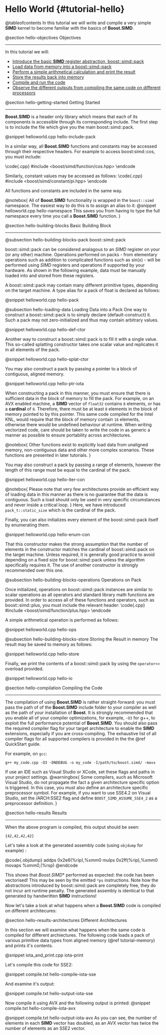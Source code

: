 Hello World {#tutorial-hello}
=========

@tableofcontents
In this tutorial we will write and compile a very simple __SIMD__ kernel
to become familiar with the basics of **Boost.SIMD**.

@section hello-objectives Objectives

-------------------------------------

In this tutorial we will:
- [Introduce the basic __SIMD__ register abstraction, boost::simd::pack](#hello-building-blocks)
- [Load data from memory into a boost::simd::pack](#hello-loading-data)
- [Perform a simple arithmetical calculation and print the result](#hello-building-blocks-operations)
- [Store the results back into memory](#hello-building-blocks-store)
- [Compile and run the code](#hello-compilation)
- [Observe the different outputs from compiling the same code on different processors](#hello-results-architectures)

@section hello-getting-started Getting Started

-------------------------------------
**Boost.SIMD** is a header only library which means that each of its components
is accessible through its corresponding include. The first step is to include the
file which give you the main boost::simd::pack.

@snippet helloworld.cpp hello-include-pack

In a similar way, all **Boost.SIMD** functions and constants may be accessed through
their respective headers. For example to access boost:simd::cos, you must include:

\code{.cpp}
#include <boost/simd/function/cos.hpp>
\endcode

Similarly, constant values may be accessed as follows:
\code{.cpp}
#include <boost/simd/constant/pi.hpp>
\endcode

All functions and constants are included in the same way.


@notebox{
All of **Boost.SIMD** functionality is wrapped in the `boost::simd` namespace.
The easiest way to do this is to assign an alias to it:
@snippet helloworld.cpp hello-namespace
This saves you from having to type the full namespace every time you call a
**Boost.SIMD** function.
}


@section hello-building-blocks Basic Building Block

-------------------------------------

@subsection hello-building-blocks-pack boost::simd::pack

boost::simd::pack can be considered analagous to an _SIMD_ register on your (or any other) machine.
Operations performed on packs - from elementary operations such as addition to
complicated functions such as sin(x) - will be performed using _SIMD_ registers
and operations if supported by your hardware. As shown in the following example,
data must be manually loaded into and stored from these registers.

A boost::simd::pack may contain many different primitive types, depending
on the target machine. A type alias for a pack of float is declared as follows:

@snippet helloworld.cpp hello-pack

@subsection hello-loading-data Loading Data into a Pack
One way to construct a boost::simd::pack is to simply declare (default-construct) it.
Such a pack may not zero-initialized and thus may contain arbitrary values.

@snippet helloworld.cpp hello-def-ctor

Another way to construct a boost::simd::pack is to fill it with a single value.
This so-called splatting constructor takes one scalar value and replicates it
in all elements of the pack.

@snippet helloworld.cpp hello-splat-ctor

You may also construct a pack by passing a pointer to a block of contiguous, aligned memory.

@snippet helloworld.cpp hello-ptr-iota

When constructing a pack in this manner, you must ensure that there is sufficient data in the block
of memory to fill the pack. For example, on an AVX enabled machine, a __SIMD__ vector of `float32`
contains `8` elements, or has a __cardinal__ of `8`. Therefore, there must be at least `8` elements
in the block of memory pointed to by this pointer. This same code compiled for the Intel KNL, would
require that the block of memory contain `16` elements, otherwise there would be undefined behaviour
at runtime. When writing vectorized code, care should be taken to write the code in as generic a manner
as possible to ensure portability across architectures.

@notebox{
Other functions exist to explicitly load data from unaligned memory, non-contiguous data
and other more complex scenarios. These functions are presented in later tutorials.
}

You may also construct a pack by passing a range of elements, however the length of this
range must be equal to the cardinal of the pack.

@snippet helloworld.cpp hello-iter-con

@notebox{
Please note that very few architectures provide an efficient way of loading
data in this manner as there is no guarantee that the data is contiguous.
Such a load should only be used in very specific circumstances and never inside
a critical loop.
}
Here, we have introduced `pack_t::static_size` which is the cardinal of the pack.

Finally, you can also initializes every element of the boost::simd::pack itself by enumerating them.

@snippet helloworld.cpp hello-enum-con

That this constructor makes the strong assumption that the number of elements
in the constructor matches the cardinal of boost::simd::pack on the target
machine. Unless required, it is generally good practice to avoid depending
on a fixed size for boost::simd::pack unless the algorithm specifically
requires it. The use of another constructor is strongly recommended
over this one.

@subsection hello-building-blocks-operations Operations on Pack

Once initialized, operations on boost::simd::pack instances are similar to scalar operations as all
operators and standard library math functions are provided. In order to access all of these functions
and operators, such as boost::simd::plus, you must include the relevant header:
\code{.cpp}
#include <boost/simd/function/plus.hpp>
\endcode

A simple arithmetical operation is performed as follows:

@snippet helloworld.cpp hello-ops

@subsection hello-building-blocks-store Storing the Result in memory
The result may be saved to memory as follows:

@snippet helloworld.cpp hello-store

Finally, we print the contents of a boost::simd::pack by using the `operator<<` overload provided.

@snippet helloworld.cpp hello-io

@section hello-compilation Compiling the Code

-------------------------------------

The compilation of using **Boost.SIMD** is rather straight-forward: you must pass the path of of the
**Boost.SIMD** include folder to your compiler as well as the path of your installation of **Boost**.
It is strongly recommended that you enable all of your compiler optimizations, for example, `-O3` for
g++, to exploit the full performance potential of **Boost.SIMD**. You should also pass the required compiler flag
for your target architecture to enable the __SIMD__ extensions, especially if you are cross-compiling.
The exhaustive list of all compiler flags for all supported compilers is provided in the the @ref QuickStart
guide.

For example, on `gcc`:

`g++ my_code.cpp -O3 -DNDEBUG -o my_code -I/path/to/boost.simd/ -mavx`

If use an IDE such as Visual Studio or XCode, set these flags and paths in
your project settings. 
@warningbox{
Some compilers, such as Microsoft Visual Studio, do not propagate the fact a given architecture specific
option is triggered. In this case, you must also define an architecture specific preprocessor symbol.
For example, if you want to use SSE4.2 on Visual Studio, set the /ARCH:SSE2 flag and
define `BOOST_SIMD_ASSUME_SSE4_2` as a preprocessor definition.
}

@section hello-results Results

-------------------------------------

When the above program is compiled, this output should be seen:

`{42,42,42,42}`

Let's take a look at the generated assembly code (using `objdump` for example) :

@code{.objdump}
addps  0x2e6(%rip),%xmm0
mulps  0x2ff(%rip),%xmm0
movaps %xmm0,(%rsp)
@endcode

This shows that *Boost.SIMD** performed as expected: the code has been vectorised!
This may be seen by the emitted `*ps` instructions. Note how the abstractions introduced
by boost::simd::pack are completely free, they do not incur ant runtime penalty. The generated
assembly is identical to that generated by handwritten __SIMD__ instructions!

Now let's take a look at what happens when a **Boost.SIMD** code is compiled on different architecures:

@section hello-results-architectures Different Architectures

In this section we will examine what happens when the same code is compiled for different archiectures.
The following code loads a pack of various primitive data types from aligned memory (@ref tutorial-memory)
and prints it's contents.

@snippet iota_and_print.cpp iota-print

Let's compile this code for SSE2:

@snippet compile.txt hello-compile-iota-sse

And examine it's output:

@snippet compile.txt hello-output-iota-sse

Now compile it using AVX and the following output is printed:
@snippet compile.txt hello-compile-iota-avx

@snippet compile.txt hello-output-iota-avx
As you can see, the number of elements in each __SIMD__ vector has doubled, as an AVX vector has twice
the number of elements as an SSE2 vector.
